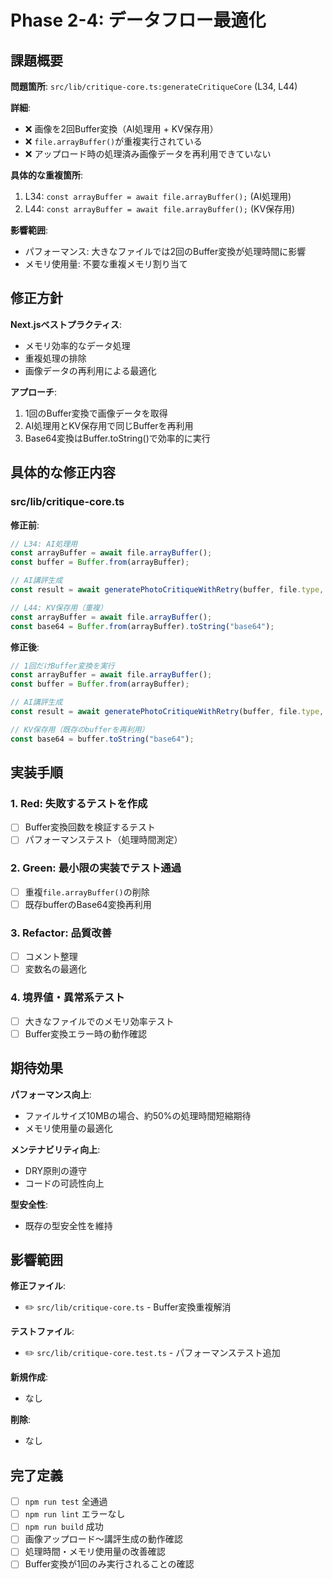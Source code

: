 # Phase 2-4: データフロー最適化

## 課題概要

**問題箇所**: `src/lib/critique-core.ts:generateCritiqueCore` (L34, L44)

**詳細**:

- ❌ 画像を2回Buffer変換（AI処理用 + KV保存用）
- ❌ `file.arrayBuffer()`が重複実行されている
- ❌ アップロード時の処理済み画像データを再利用できていない

**具体的な重複箇所**:

1. L34: `const arrayBuffer = await file.arrayBuffer();` (AI処理用)
2. L44: `const arrayBuffer = await file.arrayBuffer();` (KV保存用)

**影響範囲**:

- パフォーマンス: 大きなファイルでは2回のBuffer変換が処理時間に影響
- メモリ使用量: 不要な重複メモリ割り当て

## 修正方針

**Next.jsベストプラクティス**:

- メモリ効率的なデータ処理
- 重複処理の排除
- 画像データの再利用による最適化

**アプローチ**:

1. 1回のBuffer変換で画像データを取得
2. AI処理用とKV保存用で同じBufferを再利用
3. Base64変換はBuffer.toString()で効率的に実行

## 具体的な修正内容

### src/lib/critique-core.ts

**修正前**:

```typescript
// L34: AI処理用
const arrayBuffer = await file.arrayBuffer();
const buffer = Buffer.from(arrayBuffer);

// AI講評生成
const result = await generatePhotoCritiqueWithRetry(buffer, file.type, 1);

// L44: KV保存用（重複）
const arrayBuffer = await file.arrayBuffer();
const base64 = Buffer.from(arrayBuffer).toString("base64");
```

**修正後**:

```typescript
// 1回だけBuffer変換を実行
const arrayBuffer = await file.arrayBuffer();
const buffer = Buffer.from(arrayBuffer);

// AI講評生成
const result = await generatePhotoCritiqueWithRetry(buffer, file.type, 1);

// KV保存用（既存のbufferを再利用）
const base64 = buffer.toString("base64");
```

## 実装手順

### 1. Red: 失敗するテストを作成

- [ ] Buffer変換回数を検証するテスト
- [ ] パフォーマンステスト（処理時間測定）

### 2. Green: 最小限の実装でテスト通過

- [ ] 重複`file.arrayBuffer()`の削除
- [ ] 既存bufferのBase64変換再利用

### 3. Refactor: 品質改善

- [ ] コメント整理
- [ ] 変数名の最適化

### 4. 境界値・異常系テスト

- [ ] 大きなファイルでのメモリ効率テスト
- [ ] Buffer変換エラー時の動作確認

## 期待効果

**パフォーマンス向上**:

- ファイルサイズ10MBの場合、約50%の処理時間短縮期待
- メモリ使用量の最適化

**メンテナビリティ向上**:

- DRY原則の遵守
- コードの可読性向上

**型安全性**:

- 既存の型安全性を維持

## 影響範囲

**修正ファイル**:

- ✏️ `src/lib/critique-core.ts` - Buffer変換重複解消

**テストファイル**:

- ✏️ `src/lib/critique-core.test.ts` - パフォーマンステスト追加

**新規作成**:

- なし

**削除**:

- なし

## 完了定義

- [ ] `npm run test` 全通過
- [ ] `npm run lint` エラーなし
- [ ] `npm run build` 成功
- [ ] 画像アップロード〜講評生成の動作確認
- [ ] 処理時間・メモリ使用量の改善確認
- [ ] Buffer変換が1回のみ実行されることの確認
